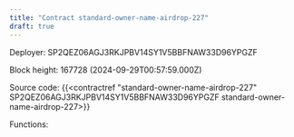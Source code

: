 ```yaml
---
title: "Contract standard-owner-name-airdrop-227"
draft: true
---
```

Deployer: SP2QEZ06AGJ3RKJPBV14SY1V5BBFNAW33D96YPGZF


 



Block height: 167728 (2024-09-29T00:57:59.000Z)

Source code: {{<contractref "standard-owner-name-airdrop-227" SP2QEZ06AGJ3RKJPBV14SY1V5BBFNAW33D96YPGZF standard-owner-name-airdrop-227>}}

Functions:


